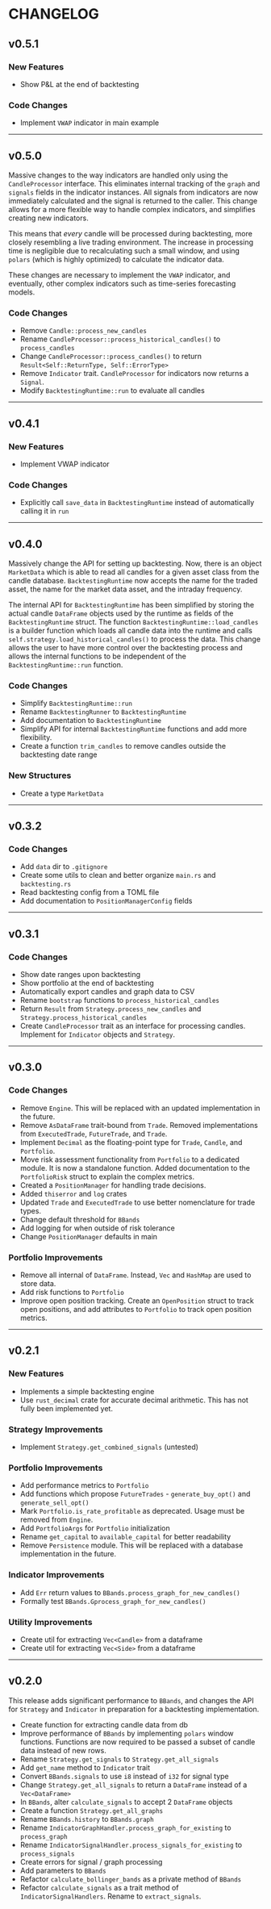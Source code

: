 # CHANGELOG

## v0.5.1

### New Features

- Show P&L at the end of backtesting

### Code Changes

- Implement `VWAP` indicator in main example

---

## v0.5.0

Massive changes to the way indicators are handled only using the `CandleProcessor` interface. This eliminates internal
tracking of the `graph` and `signals` fields in the indicator instances. All signals from indicators are now immediately
calculated and the signal is returned to the caller. This change allows for a more flexible way to handle complex indicators,
and simplifies creating new indicators.

This means that _every_ candle will be processed during backtesting, more closely resembling a live trading environment.
The increase in processing time is negligible due to recalculating such a small window, and using `polars` (which
is highly optimized) to calculate the indicator data.

These changes are necessary to implement the `VWAP` indicator, and eventually, other complex indicators such as time-series
forecasting models.

### Code Changes

- Remove `Candle::process_new_candles`
- Rename `CandleProcessor::process_historical_candles()` to `process_candles`
- Change `CandleProcessor::process_candles()` to return `Result<Self::ReturnType, Self::ErrorType>`
- Remove `Indicator` trait. `CandleProcessor` for indicators now returns a `Signal`.
- Modify `BacktestingRuntime::run` to evaluate all candles

---

## v0.4.1

### New Features

- Implement VWAP indicator

### Code Changes

- Explicitly call `save_data` in `BacktestingRuntime` instead of automatically calling it in `run`

---

## v0.4.0

Massively change the API for setting up backtesting. Now, there is an object `MarketData` which is able to read all candles
for a given asset class from the candle database. `BacktestingRuntime` now accepts the name for the traded asset, the name
for the market data asset, and the intraday frequency.

The internal API for `BacktestingRuntime` has been simplified by storing the actual candle `DataFrame` objects used by the
runtime as fields of the `BacktestingRuntime` struct. The function `BacktestingRuntime::load_candles` is a builder function
which loads all candle data into the runtime and calls `self.strategy.load_historical_candles()` to process the data. This
change allows the user to have more control over the backtesting process and allows the internal functions to be independent
of the `BacktestingRuntime::run` function.

### Code Changes

- Simplify `BacktestingRuntime::run`
- Rename `BacktestingRunner` to `BacktestingRuntime`
- Add documentation to `BacktestingRuntime`
- Simplify API for internal `BacktestingRuntime` functions and add more flexibility.
- Create a function `trim_candles` to remove candles outside the backtesting date range

### New Structures

- Create a type `MarketData`

---

## v0.3.2

### Code Changes

- Add `data` dir to `.gitignore`
- Create some utils to clean and better organize `main.rs` and `backtesting.rs`
- Read backtesting config from a TOML file
- Add documentation to `PositionManagerConfig` fields

---

## v0.3.1

### Code Changes

- Show date ranges upon backtesting
- Show portfolio at the end of backtesting
- Automatically export candles and graph data to CSV
- Rename `bootstrap` functions to `process_historical_candles`
- Return `Result` from `Strategy.process_new_candles` and `Strategy.process_historical_candles`
- Create `CandleProcessor` trait as an interface for processing candles. Implement for `Indicator` objects and `Strategy`.

---

## v0.3.0

### Code Changes

- Remove `Engine`. This will be replaced with an updated implementation in the future.
- Remove `AsDataFrame` trait-bound from `Trade`. Removed implementations from `ExecutedTrade`, `FutureTrade`, and `Trade`.
- Implement `Decimal` as the floating-point type for `Trade`, `Candle`, and `Portfolio`.
- Move risk assessment functionality from `Portfolio` to a dedicated module. It is now a standalone function.
  Added documentation to the `PortfolioRisk` struct to explain the complex metrics.
- Created a `PositionManager` for handling trade decisions.
- Added `thiserror` and `log` crates
- Updated `Trade` and `ExecutedTrade` to use better nomenclature for trade types.
- Change default threshold for `BBands`
- Add logging for when outside of risk tolerance
- Change `PositionManager` defaults in main

### Portfolio Improvements

- Remove all internal of `DataFrame`. Instead, `Vec` and `HashMap` are used to store data.
- Add risk functions to `Portfolio`
- Improve open position tracking. Create an `OpenPosition` struct to track open positions,
  and add attributes to `Portfolio` to track open position metrics.

---

## v0.2.1

### New Features

- Implements a simple backtesting engine
- Use `rust_decimal` crate for accurate decimal arithmetic. This has not fully been implemented yet.

### Strategy Improvements

- Implement `Strategy.get_combined_signals` (untested)

### Portfolio Improvements

- Add performance metrics to `Portfolio`
- Add functions which propose `FutureTrades` - `generate_buy_opt()` and `generate_sell_opt()`
- Mark `Portfolio.is_rate_profitable` as deprecated. Usage must be removed from `Engine`.
- Add `PortfolioArgs` for `Portfolio` initialization
- Rename `get_capital` to `available_capital` for better readability
- Remove `Persistence` module. This will be replaced with a database implementation in the future.

### Indicator Improvements

- Add `Err` return values to `BBands.process_graph_for_new_candles()`
- Formally test `BBands.Gprocess_graph_for_new_candles()`

### Utility Improvements

- Create util for extracting `Vec<Candle>` from a dataframe
- Create util for extracting `Vec<Side>` from a dataframe

---

## v0.2.0

This release adds significant performance to `BBands`, and changes the API for `Strategy` and `Indicator` in preparation for a backtesting implementation.

- Create function for extracting candle data from db
- Improve performance of `BBands` by implementing `polars` window functions. Functions are now required to be passed a subset of candle data instead of new rows.
- Rename `Strategy.get_signals` to `Strategy.get_all_signals`
- Add `get_name` method to `Indicator` trait
- Convert `BBands.signals` to use `i8` instead of `i32` for signal type
- Change `Strategy.get_all_signals` to return a `DataFrame` instead of a `Vec<DataFrame>`
- In `BBands`, alter `calculate_signals` to accept 2 `DataFrame` objects
- Create a function `Strategy.get_all_graphs`
- Rename `BBands.history` to `BBands.graph`
- Rename `IndicatorGraphHandler.process_graph_for_existing` to `process_graph`
- Rename `IndicatorSignalHandler.process_signals_for_existing` to `process_signals`
- Create errors for signal / graph processing
- Add parameters to `BBands`
- Refactor `calculate_bollinger_bands` as a private method of `BBands`
- Refactor `calculate_signals` as a trait method of `IndicatorSignalHandlers`. Rename to `extract_signals`.